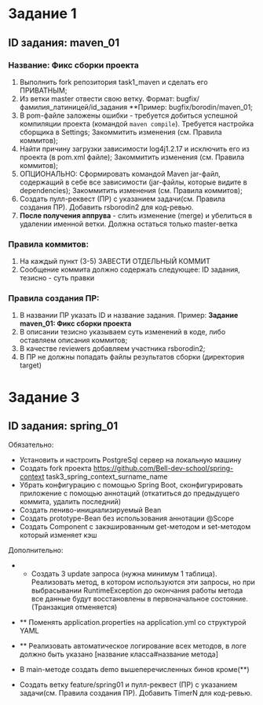 # Задание 1

## ID задания: maven_01
### Название: Фикс сборки проекта

1) Выполнить fork репозитория task1_maven и сделать его ПРИВАТНЫМ;
2) Из ветки master отвести свою ветку. Формат: bugfix/фамилия_латиницей/id_задания **Пример: bugfix/borodin/maven_01;
3) В pom-файле заложены ошибки - требуется добиться успешной компиляции проекта (командой `maven compile`). Требуется настройка сборщика в Settings;  Закоммитить изменения (см. Правила коммитов);
4) Найти причину загрузки завиcимости log4j1.2.17 и исключить его из проекта (в pom.xml файле); Закоммитить изменения (см. Правила коммитов);
5) ОПЦИОНАЛЬНО: Сформировать командой Maven jar-файл, содержащий в себе все зависимости (jar-файлы, которые видите в dependencies); Закоммитить изменения (см. Правила коммитов);
6) Создать пулл-реквест (ПР) с указанием задачи(см. Правила создания ПР). Добавить rsborodin2 для код-ревью.
7) **После получения аппрува** - слить изменение (merge) и убелиться в удалении именной ветки. Должна остаться только master-ветка


### Правила коммитов:
1) На каждый пункт (3-5) ЗАВЕСТИ ОТДЕЛЬНЫЙ КОММИТ
2) Сообщение коммита должно содержать следующее: ID задания, тезисно - суть правки

### Правила создания ПР:
1) В названии ПР указать ID и название задания. Пример: **Задание maven_01: Фикс сборки проекта**
2) В описании тезисно указываем суть изменений в коде, либо оставляем описания коммитов;
3) В качестве reviewers добавляем участника rsborodin2;
4) В ПР не должны попадать файлы результатов сборки (директория target)


# Задание 3

## ID задания: spring_01

Обязательно:
- Установить и настроить PostgreSql сервер на локальную машину
- Создать fork проекта https://github.com/Bell-dev-school/spring-context task3_spring_context_surname_name
- Убрать конфигурацию с помощью Spring Boot, сконфигурировать приложение с помощью аннотаций (откатиться до предыдущего коммита, удалить последний)
- Создать лениво-инициализируемый Bean
- Создать prototype-Bean без использования аннотации @Scope
- Создать Component c закэшированным get-методом и set-методом который изменяет кэш 

Дополнительно:
- * Создать 3 update запроса (нужна минимум 1 таблица). Реализовать метод, в котором используются эти запросы, но при выбрасывании RuntimeException до окончания работы метода все данные будут восстановлены в первоначальное состояние. (Транзакция отменяется)
- ** Поменять application.properties на application.yml  cо структурой YAML
- ** Реализовать автоматическое логирование всех методов, в логе должно быть указано [название класса#название метода]

- В main-методе создать demo вышеперечисленных бинов кроме(**)
- Создать ветку  feature/spring01 и пулл-реквест (ПР) с указанием задачи(см. Правила создания ПР). Добавить TimerN для код-ревью.
